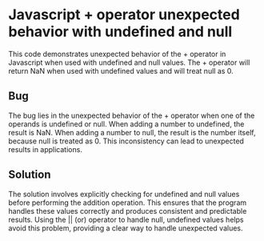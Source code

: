 # Javascript + operator unexpected behavior with undefined and null
This code demonstrates unexpected behavior of the + operator in Javascript when used with undefined and null values.  The + operator will return NaN when used with undefined values and will treat null as 0.

## Bug
The bug lies in the unexpected behavior of the + operator when one of the operands is undefined or null.  When adding a number to undefined, the result is NaN.  When adding a number to null, the result is the number itself, because null is treated as 0. This inconsistency can lead to unexpected results in applications.

## Solution
The solution involves explicitly checking for undefined and null values before performing the addition operation. This ensures that the program handles these values correctly and produces consistent and predictable results.  Using the || (or) operator to handle null, undefined values helps avoid this problem, providing a clear way to handle unexpected values.
